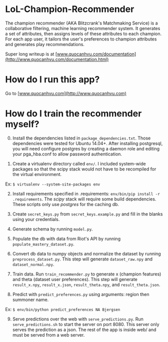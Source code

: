 # LoL-Champion-Recommender 
The champion recommender (AKA Blitzcrank's Matchmaking Service) is a collaborative filtering, machine learning recommender system. It generates a set of attributes, then assigns levels of these attributes to each champion. For each app user, it tailors the user's preferences to champion attributes and generates play recommendations.

Super long writeup is at [www.quocanhvu.com/documentation](http://www.quocanhvu.com/documentation.html)

# How do I run this app?

Go to [www.quocanhvu.com](http://www.quocanhvu.com)

# How do I train the recommender myself?
0) Install the dependencies listed in `package_dependencies.txt`. Those dependencies were tested for Ubuntu 14.04+. After installing postgresql, you will need configure postgres by creating a daemon role and editing your pga_hba.conf to allow password authentication.

1) Create a virtualenv directory called `env/`. I included system-wide packages so that the scipy stack would not have to be recompiled for the virtual environment.

Ex: `$ virtualenv --system-site-packages env`

2) Install requirements specified in .requirements: `env/bin/pip install -r .requirements`. The *scipy* stack
will require some build dependencies. These scripts only use *postgres* for the caching db.

3) Create `secret_keys.py` from `secret_keys.example.py` and fill in the blanks using your credentials. 

4) Generate schema by running `model.py`.

5) Populate the db with data from Riot's API by running `populate_mastery_dataset.py`.

6) Convert db data to numpy objects and normalize the dataset by running `preprocess_dataset.py`. 
This step will generate `dataset_raw.npy` and `dataset_normal.npy`.

7) Train data. Run `train_recommender.py` to generate x (champion features) and theta (dataset user preferences).
This step will generate `result_x.npy`, `result_x.json`, `result_theta.npy`, and `result_theta.json`.

8) Predict with `predict_preferences.py` using arguments: region then summoner name. 

Ex: `$ env/bin/python predict_preferences NA Bjergsen`

9) Serve predictions over the web with `serve_predictions.py`. Run `serve_predictions.sh` to start the server on port 8080. This server only serves the prediction as a json. The rest of the app is inside web/ and must be served from a web server.